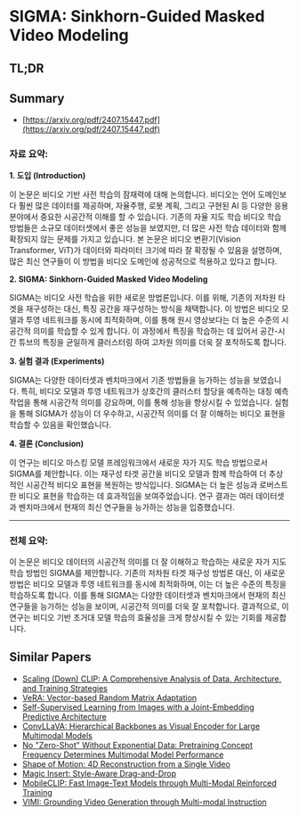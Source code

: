 # SIGMA: Sinkhorn-Guided Masked Video Modeling
## TL;DR
## Summary
- [https://arxiv.org/pdf/2407.15447.pdf](https://arxiv.org/pdf/2407.15447.pdf)

### 자료 요약:

**1. 도입 (Introduction)**

이 논문은 비디오 기반 사전 학습의 잠재력에 대해 논의합니다. 비디오는 언어 도메인보다 훨씬 많은 데이터를 제공하며, 자율주행, 로봇 계획, 그리고 구현된 AI 등 다양한 응용 분야에서 중요한 시공간적 이해를 할 수 있습니다. 기존의 자율 지도 학습 비디오 학습 방법들은 소규모 데이터셋에서 좋은 성능을 보였지만, 더 많은 사전 학습 데이터와 함께 확장되지 않는 문제를 가지고 있습니다. 본 논문은 비디오 변환기(Vision Transformer, ViT)가 데이터와 파라미터 크기에 따라 잘 확장될 수 있음을 설명하며, 많은 최신 연구들이 이 방법을 비디오 도메인에 성공적으로 적용하고 있다고 합니다.

**2. SIGMA: Sinkhorn-Guided Masked Video Modeling**

SIGMA는 비디오 사전 학습을 위한 새로운 방법론입니다. 이를 위해, 기존의 저차원 타겟을 재구성하는 대신, 특징 공간을 재구성하는 방식을 채택합니다. 이 방법은 비디오 모델과 투영 네트워크를 동시에 최적화하며, 이를 통해 원시 영상보다는 더 높은 수준의 시공간적 의미를 학습할 수 있게 합니다. 이 과정에서 특징을 학습하는 데 있어서 공간-시간 튜브의 특징을 균일하게 클러스터링 하여 고차원 의미를 더욱 잘 포착하도록 합니다.

**3. 실험 결과 (Experiments)**

SIGMA는 다양한 데이터셋과 벤치마크에서 기존 방법들을 능가하는 성능을 보였습니다. 특히, 비디오 모델과 투영 네트워크가 상호간의 클러스터 할당을 예측하는 대칭 예측 작업을 통해 시공간적 의미를 강요하며, 이를 통해 성능을 향상시킬 수 있었습니다. 실험을 통해 SIGMA가 성능이 더 우수하고, 시공간적 의미를 더 잘 이해하는 비디오 표현을 학습할 수 있음을 확인했습니다.

**4. 결론 (Conclusion)**

이 연구는 비디오 마스킹 모델 프레임워크에서 새로운 자가 지도 학습 방법으로서 SIGMA를 제안합니다. 이는 재구성 타겟 공간을 비디오 모델과 함께 학습하여 더 추상적인 시공간적 비디오 표현을 복원하는 방식입니다. SIGMA는 더 높은 성능과 로버스트한 비디오 표현을 학습하는 데 효과적임을 보여주었습니다. 연구 결과는 여러 데이터셋과 벤치마크에서 현재의 최신 연구들을 능가하는 성능을 입증했습니다.

---

### 전체 요약:

이 논문은 비디오 데이터의 시공간적 의미를 더 잘 이해하고 학습하는 새로운 자가 지도 학습 방법인 SIGMA를 제안합니다. 기존의 저차원 타겟 재구성 방법론 대신, 이 새로운 방법은 비디오 모델과 투영 네트워크를 동시에 최적화하며, 이는 더 높은 수준의 특징을 학습하도록 합니다. 이를 통해 SIGMA는 다양한 데이터셋과 벤치마크에서 현재의 최신 연구들을 능가하는 성능을 보이며, 시공간적 의미를 더욱 잘 포착합니다. 결과적으로, 이 연구는 비디오 기반 초거대 모델 학습의 효율성을 크게 향상시킬 수 있는 기회를 제공합니다.

## Similar Papers
- [Scaling (Down) CLIP: A Comprehensive Analysis of Data, Architecture, and Training Strategies](2404.08197.md)
- [VeRA: Vector-based Random Matrix Adaptation](2310.11454.md)
- [Self-Supervised Learning from Images with a Joint-Embedding Predictive Architecture](2301.08243.md)
- [ConvLLaVA: Hierarchical Backbones as Visual Encoder for Large Multimodal Models](2405.15738.md)
- [No "Zero-Shot" Without Exponential Data: Pretraining Concept Frequency Determines Multimodal Model Performance](2404.04125.md)
- [Shape of Motion: 4D Reconstruction from a Single Video](2407.13764.md)
- [Magic Insert: Style-Aware Drag-and-Drop](2407.02489.md)
- [MobileCLIP: Fast Image-Text Models through Multi-Modal Reinforced Training](2311.17049.md)
- [VIMI: Grounding Video Generation through Multi-modal Instruction](2407.06304.md)
